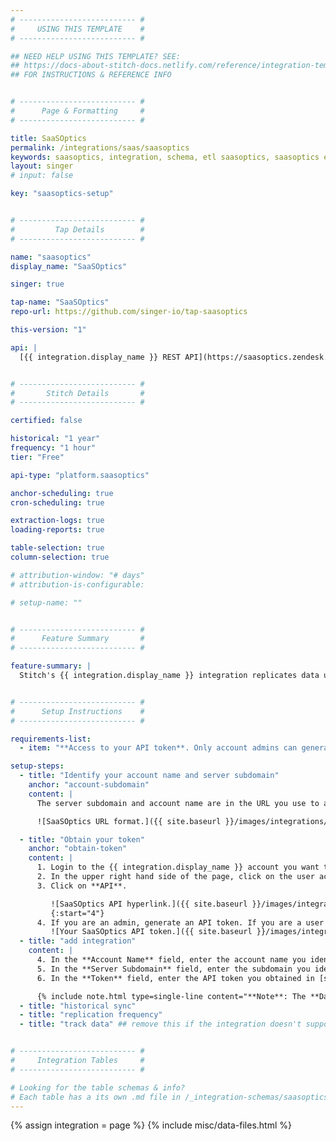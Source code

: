 ```yaml
---
# -------------------------- #
#     USING THIS TEMPLATE    #
# -------------------------- #

## NEED HELP USING THIS TEMPLATE? SEE:
## https://docs-about-stitch-docs.netlify.com/reference/integration-templates/saas/
## FOR INSTRUCTIONS & REFERENCE INFO


# -------------------------- #
#      Page & Formatting     #
# -------------------------- #

title: SaaSOptics
permalink: /integrations/saas/saasoptics
keywords: saasoptics, integration, schema, etl saasoptics, saasoptics etl, saasoptics schema
layout: singer
# input: false

key: "saasoptics-setup"


# -------------------------- #
#         Tap Details        #
# -------------------------- #

name: "saasoptics"
display_name: "SaaSOptics"

singer: true

tap-name: "SaaSOptics"
repo-url: https://github.com/singer-io/tap-saasoptics

this-version: "1"

api: |
  [{{ integration.display_name }} REST API](https://saasoptics.zendesk.com/hc/en-us/articles/115003595913-URLs-and-REST-Info){:target="new"}


# -------------------------- #
#       Stitch Details       #
# -------------------------- #

certified: false 

historical: "1 year"
frequency: "1 hour"
tier: "Free"

api-type: "platform.saasoptics"

anchor-scheduling: true
cron-scheduling: true

extraction-logs: true
loading-reports: true

table-selection: true
column-selection: true

# attribution-window: "# days"
# attribution-is-configurable: 

# setup-name: ""


# -------------------------- #
#      Feature Summary       #
# -------------------------- #

feature-summary: |
  Stitch's {{ integration.display_name }} integration replicates data using the {{ integration.api | flatify | strip }}. Refer to the [Schema](#schema) section for a list of objects available for replication.


# -------------------------- #
#      Setup Instructions    #
# -------------------------- #

requirements-list:
  - item: "**Access to your API token**. Only account admins can generate the first API token for users. Once it has been generated by the admin, users can regenerate their tokens. You will either need an admin account to generate your own API token, or you will need an admin to generate one for you."

setup-steps:
  - title: "Identify your account name and server subdomain"
    anchor: "account-subdomain"
    content: |
      The server subdomain and account name are in the URL you use to access your {{ integration.display_name }} account. If you are unsure of what your link is, locate it within your welcome email from {{ integration.display_name }}. Your server subdomain is the first portion of the URL, and the account name is between the first and second forward slashes.

      ![SaaSOptics URL format.]({{ site.baseurl }}/images/integrations/saasoptics-url.png){:style="max-width: 550px;"}

  - title: "Obtain your token"
    anchor: "obtain-token"
    content: |
      1. Login to the {{ integration.display_name }} account you want to replicate data from.
      2. In the upper right hand side of the page, click on the user account button that shows your username.
      3. Click on **API**.

         ![SaaSOptics API hyperlink.]({{ site.baseurl }}/images/integrations/saasoptics-api-button.png){:style="max-width: 550px;"}
         {:start="4"}
      4. If you are an admin, generate an API token. If you are a user without admin privileges, you can either use the API token that already exists or regenerate the token. Keep note of it - you'll need it to complete the next step.
         ![Your SaaSOptics API token.]({{ site.baseurl }}/images/integrations/saasoptics-api-token.png){:style="max-width: 550px;"}
  - title: "add integration"
    content: |
      4. In the **Account Name** field, enter the account name you identified in [step 1](#account-subdomian).
      5. In the **Server Subdomain** field, enter the subdomain you identified in [step 1](#account-subdomain).
      6. In the **Token** field, enter the API token you obtained in [step 2](#obtain-token).

      {% include note.html type=single-line content="**Note**: The **Date Window Field** is an internal field for Stitch use. The default value is `60`; it is optional to change it." %}
  - title: "historical sync"
  - title: "replication frequency"
  - title: "track data" ## remove this if the integration doesn't support at least table selection


# -------------------------- #
#     Integration Tables     #
# -------------------------- #

# Looking for the table schemas & info?
# Each table has a its own .md file in /_integration-schemas/saasoptics
---
```

{% assign integration = page %}
{% include misc/data-files.html %}